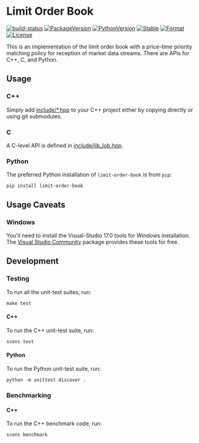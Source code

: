 # Limit Order Book

[![build-status][]][build-server]
[![PackageVersion][pypi-version]][pypi-home]
[![PythonVersion][python-version]][python-home]
[![Stable][pypi-status]][pypi-home]
[![Format][pypi-format]][pypi-home]
[![License][pypi-license]][license]

[build-status]: https://travis-ci.com/Kautenja/limit-order-book.svg
[build-server]: https://travis-ci.com/Kautenja/limit-order-book
[pypi-version]: https://badge.fury.io/py/limit-order-book.svg
[pypi-license]: https://img.shields.io/pypi/l/limit-order-book.svg
[pypi-status]: https://img.shields.io/pypi/status/limit-order-book.svg
[pypi-format]: https://img.shields.io/pypi/format/limit-order-book.svg
[pypi-home]: https://badge.fury.io/py/limit-order-book
[python-version]: https://img.shields.io/pypi/pyversions/limit-order-book.svg
[python-home]: https://python.org
[license]: ./LICENSE

This is an implementation of the limit order book with a price-time priority
matching policy for reception of market data streams. There are APIs for C++,
C, and Python.

## Usage

### C++

Simply add [include/*.hpp](include) to your C++ project either by copying
directly or using git submodules.

### C

A C-level API is defined in [include/lib_lob.hpp](include/lib_lob.hpp).

### Python

The preferred Python installation of `limit-order-book` is from `pip`:

```shell
pip install limit-order-book
```

## Usage Caveats

### Windows

You'll need to install the Visual-Studio 17.0 tools for Windows installation.
The [Visual Studio Community](https://visualstudio.microsoft.com/downloads/)
package provides these tools for free.

## Development

### Testing

To run all the unit-test suites, run:

```shell
make test
```

#### C++

To run the C++ unit-test suite, run:

```shell
scons test
```

#### Python

To run the Python unit-test suite, run:

```shell
python -m unittest discover .
```

### Benchmarking

#### C++

To run the C++ benchmark code, run:

```shell
scons benchmark
```
